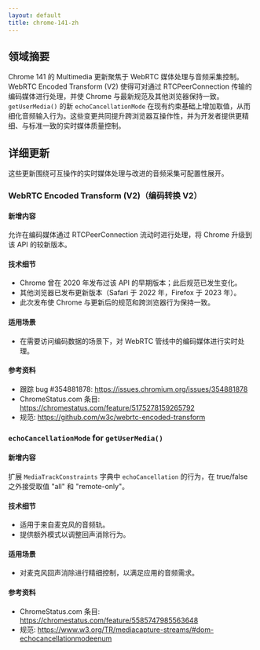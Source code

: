 ```yaml
---
layout: default
title: chrome-141-zh
---
```


## 领域摘要

Chrome 141 的 Multimedia 更新聚焦于 WebRTC 媒体处理与音频采集控制。WebRTC Encoded Transform (V2) 使得可对通过 RTCPeerConnection 传输的编码媒体进行处理，并使 Chrome 与最新规范及其他浏览器保持一致。`getUserMedia()` 的新 `echoCancellationMode` 在现有约束基础上增加取值，从而细化音频输入行为。这些变更共同提升跨浏览器互操作性，并为开发者提供更精细、与标准一致的实时媒体质量控制。

## 详细更新

这些更新围绕可互操作的实时媒体处理与改进的音频采集可配置性展开。

### WebRTC Encoded Transform (V2)（编码转换 V2）

#### 新增内容
允许在编码媒体通过 RTCPeerConnection 流动时进行处理，将 Chrome 升级到该 API 的较新版本。

#### 技术细节
- Chrome 曾在 2020 年发布过该 API 的早期版本；此后规范已发生变化。
- 其他浏览器已发布更新版本（Safari 于 2022 年，Firefox 于 2023 年）。
- 此次发布使 Chrome 与更新后的规范和跨浏览器行为保持一致。

#### 适用场景
- 在需要访问编码数据的场景下，对 WebRTC 管线中的编码媒体进行实时处理。

#### 参考资料
- 跟踪 bug #354881878: https://issues.chromium.org/issues/354881878
- ChromeStatus.com 条目: https://chromestatus.com/feature/5175278159265792
- 规范: https://github.com/w3c/webrtc-encoded-transform

### `echoCancellationMode` for `getUserMedia()`

#### 新增内容
扩展 `MediaTrackConstraints` 字典中 `echoCancellation` 的行为，在 true/false 之外接受取值 "all" 和 "remote-only"。

#### 技术细节
- 适用于来自麦克风的音频轨。
- 提供额外模式以调整回声消除行为。

#### 适用场景
- 对麦克风回声消除进行精细控制，以满足应用的音频需求。

#### 参考资料
- ChromeStatus.com 条目: https://chromestatus.com/feature/5585747985563648
- 规范: https://www.w3.org/TR/mediacapture-streams/#dom-echocancellationmodeenum
